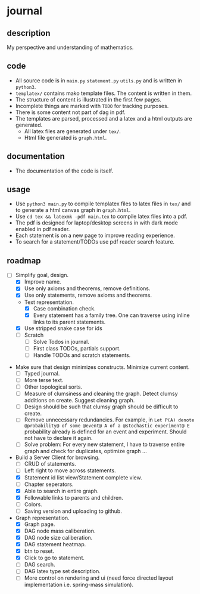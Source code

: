 # journal

## description
My perspective and understanding of mathematics.

## code
- All source code is in `main.py` `statement.py` `utils.py` and is written in `python3`.
- `templatex/` contains mako template files. The content is written in them.
- The structure of content is illustrated in the first few pages.
- Incomplete things are marked with `TODO` for tracking purposes.
- There is some content not part of dag in pdf.
- The templates are parsed, processed and a latex and a html outputs are generated.
    - All latex files are generated under `tex/`.
    - Html file generated is `graph.html`.

## documentation
- The documentation of the code is itself.

## usage
- Use `python3 main.py` to compile templatex files to latex files in `tex/` and to generate a html canvas graph in `graph.html`.
- Use `cd tex && latexmk -pdf main.tex` to compile latex files into a pdf.
- The pdf is designed for laptop/desktop screens in with dark mode enabled in pdf reader.
- Each statement is on a new page to improve reading experience.
- To search for a statement/TODOs use pdf reader search feature.

## roadmap
- [ ] Simplify goal, design.
    - [x] Improve name.
    - [x] Use only axioms and theorems, remove definitions.
    - [x] Use only statements, remove axioms and theorems.
    - Text representation.
        - [x] Case combination check.
        - [x] Every statement has a family tree. One can traverse using inline links to its parent statements.
    - [x] Use stripped snake case for ids
    - [ ] Scratch
        - [ ] Solve Todos in journal.
        - [ ] First class TODOs, partials support.
        - [ ] Handle TODOs and scratch statements.
-  Make sure that design minimizes constructs. Minimize current content.
    - [ ] Typed journal.
    - [ ] More terse text.
    - [ ] Other topological sorts.
    - [ ] Measure of clumsiness and cleaning the graph. Detect clumsy additions on create. Suggest cleaning graph.
    - [ ] Design should be such that clumsy graph should be difficult to create.
    - [ ] Remove unnecessary redundancies. For example, in `Let P(A) denote @probability@ of some @event@ A of a @stochastic experiment@ E` probability already is defined for an event and experiment. Should not have to declare it again.
    - [ ] Solve problem: For every new statement, I have to traverse entire graph and check for duplicates, optimize graph ...
- Build a Server Client for browsing.
    - [ ] CRUD of statements.
    - [ ] Left right to move across statements.
    - [x] Statement id list view/Statement complete view.
    - [ ] Chapter seperators.
    - [x] Able to search in entire graph.
    - [x] Followable links to parents and children.
    - [ ] Colors.
    - [ ] Saving version and uploading to github.
- Graph representation.
    - [x] Graph page.
    - [x] DAG node mass caliberation.
    - [x] DAG node size caliberation.
    - [x] DAG statement heatmap.
    - [x] btn to reset.
    - [x] Click to go to statement.
    - [ ] DAG search.
    - [ ] DAG latex type set description.
    - [ ] More control on rendering and ui (need force directed layout implementation i.e. spring-mass simulation).
